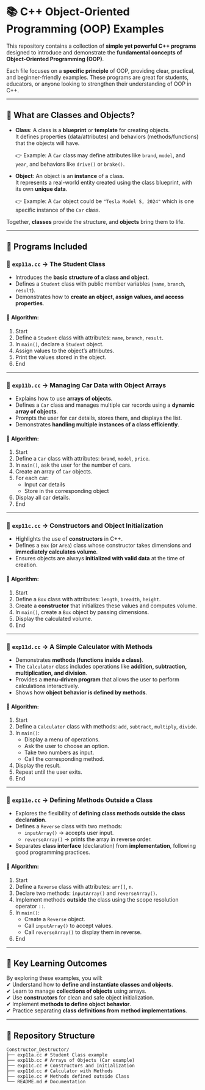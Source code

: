 # 📚 C++ Object-Oriented Programming (OOP) Examples  

This repository contains a collection of **simple yet powerful C++ programs** designed to introduce and demonstrate the **fundamental concepts of Object-Oriented Programming (OOP)**.  

Each file focuses on a **specific principle** of OOP, providing clear, practical, and beginner-friendly examples. These programs are great for students, educators, or anyone looking to strengthen their understanding of OOP in C++.  

---

## 🔑 What are Classes and Objects?  

- **Class**: A class is a **blueprint** or **template** for creating objects.  
  It defines properties (data/attributes) and behaviors (methods/functions) that the objects will have.  

  👉 Example: A `Car` class may define attributes like `brand`, `model`, and `year`, and behaviors like `drive()` or `brake()`.  

- **Object**: An object is an **instance** of a class.  
  It represents a real-world entity created using the class blueprint, with its own **unique data**.  

  👉 Example: A `Car` object could be `"Tesla Model S, 2024"` which is one specific instance of the `Car` class.  

Together, **classes** provide the structure, and **objects** bring them to life.  

---

## 📂 Programs Included  

### 🔹 `exp11a.cc` → **The Student Class**  
- Introduces the **basic structure of a class and object**.  
- Defines a `Student` class with public member variables (`name`, `branch`, `result`).  
- Demonstrates how to **create an object, assign values, and access properties**.  

#### 📝 Algorithm:  
1. Start  
2. Define a `Student` class with attributes: `name`, `branch`, `result`.  
3. In `main()`, declare a `Student` object.  
4. Assign values to the object’s attributes.  
5. Print the values stored in the object.  
6. End  

---

### 🔹 `exp11b.cc` → **Managing Car Data with Object Arrays**  
- Explains how to use **arrays of objects**.  
- Defines a `Car` class and manages multiple car records using a **dynamic array of objects**.  
- Prompts the user for car details, stores them, and displays the list.  
- Demonstrates **handling multiple instances of a class efficiently**.  

#### 📝 Algorithm:  
1. Start  
2. Define a `Car` class with attributes: `brand`, `model`, `price`.  
3. In `main()`, ask the user for the number of cars.  
4. Create an array of `Car` objects.  
5. For each car:  
   - Input car details  
   - Store in the corresponding object  
6. Display all car details.  
7. End  

---

### 🔹 `exp11c.cc` → **Constructors and Object Initialization**  
- Highlights the use of **constructors** in C++.  
- Defines a `Box` (or `Area`) class whose constructor takes dimensions and **immediately calculates volume**.  
- Ensures objects are always **initialized with valid data** at the time of creation.  

#### 📝 Algorithm:  
1. Start  
2. Define a `Box` class with attributes: `length`, `breadth`, `height`.  
3. Create a **constructor** that initializes these values and computes volume.  
4. In `main()`, create a `Box` object by passing dimensions.  
5. Display the calculated volume.  
6. End  

---

### 🔹 `exp11d.cc` → **A Simple Calculator with Methods**  
- Demonstrates **methods (functions inside a class)**.  
- The `Calculator` class includes operations like **addition, subtraction, multiplication, and division**.  
- Provides a **menu-driven program** that allows the user to perform calculations interactively.  
- Shows how **object behavior is defined by methods**.  

#### 📝 Algorithm:  
1. Start  
2. Define a `Calculator` class with methods: `add`, `subtract`, `multiply`, `divide`.  
3. In `main()`:  
   - Display a menu of operations.  
   - Ask the user to choose an option.  
   - Take two numbers as input.  
   - Call the corresponding method.  
4. Display the result.  
5. Repeat until the user exits.  
6. End  

---

### 🔹 `exp11e.cc` → **Defining Methods Outside a Class**  
- Explores the flexibility of **defining class methods outside the class declaration**.  
- Defines a `Reverse` class with two methods:  
  - `inputArray()` → accepts user input.  
  - `reverseArray()` → prints the array in reverse order.  
- Separates **class interface** (declaration) from **implementation**, following good programming practices.  

#### 📝 Algorithm:  
1. Start  
2. Define a `Reverse` class with attributes: `arr[]`, `n`.  
3. Declare two methods: `inputArray()` and `reverseArray()`.  
4. Implement methods **outside** the class using the scope resolution operator `::`.  
5. In `main()`:  
   - Create a `Reverse` object.  
   - Call `inputArray()` to accept values.  
   - Call `reverseArray()` to display them in reverse.  
6. End  

---

## 🎯 Key Learning Outcomes  

By exploring these examples, you will:  
✔ Understand how to **define and instantiate classes and objects**.  
✔ Learn to manage **collections of objects** using arrays.  
✔ Use **constructors** for clean and safe object initialization.  
✔ Implement **methods to define object behavior**.  
✔ Practice separating **class definitions from method implementations**.  

---

## 🚀 Repository Structure  

```plaintext
Constructor_Destructor/
├── exp11a.cc # Student Class example
├── exp11b.cc # Arrays of Objects (Car example)
├── exp11c.cc # Constructors and Initialization
├── exp11d.cc # Calculator with Methods
├── exp11e.cc # Methods defined outside Class
└── README.md # Documentation




